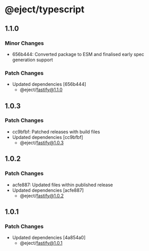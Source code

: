 # @eject/typescript

## 1.1.0

### Minor Changes

- 656b444: Converted package to ESM and finalised early spec generation support

### Patch Changes

- Updated dependencies [656b444]
  - @eject/fastify@1.1.0

## 1.0.3

### Patch Changes

- cc9bfbf: Patched releases with build files
- Updated dependencies [cc9bfbf]
  - @eject/fastify@1.0.3

## 1.0.2

### Patch Changes

- acfe887: Updated files within published release
- Updated dependencies [acfe887]
  - @eject/fastify@1.0.2

## 1.0.1

### Patch Changes

- Updated dependencies [4a854a0]
  - @eject/fastify@1.0.1
